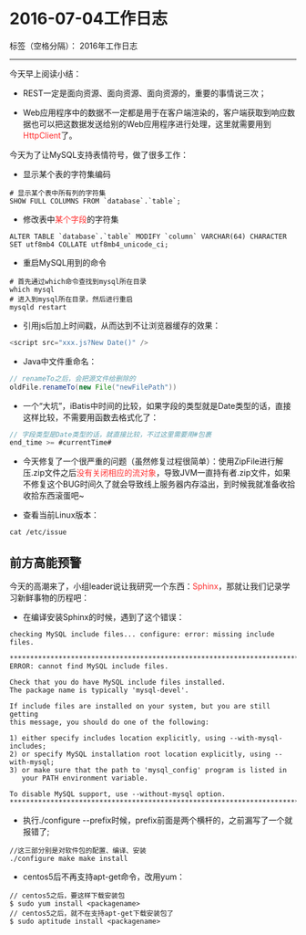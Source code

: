 ﻿# 2016-07-04工作日志

标签（空格分隔）： 2016年工作日志

---

今天早上阅读小结：

 - REST一定是面向资源、面向资源、面向资源的，重要的事情说三次；

 - Web应用程序中的数据不一定都是用于在客户端渲染的，客户端获取到响应数据也可以把这数据发送给别的Web应用程序进行处理，这里就需要用到<font color="FF2D2D">HttpClient</font>了。

今天为了让MySQL支持表情符号，做了很多工作：

 - 显示某个表的字符集编码

``` mysql
# 显示某个表中所有列的字符集
SHOW FULL COLUMNS FROM `database`.`table`;
``` 
 
 - 修改表中<font color="FF2D2D">某个字段</font>的字符集
 
``` mysql
ALTER TABLE `database`.`table` MODIFY `column` VARCHAR(64) CHARACTER SET utf8mb4 COLLATE utf8mb4_unicode_ci;
``` 

 - 重启MySQL用到的命令
 
``` mysql
# 首先通过which命令查找到mysql所在目录
which mysql
# 进入到mysql所在目录，然后进行重启
mysqld restart
``` 

 - 引用js后加上时间戳，从而达到不让浏览器缓存的效果：
 
``` js
<script src="xxx.js?New Date()" />
``` 

 - Java中文件重命名：

``` java
// renameTo之后，会把源文件给删除的
oldFile.renameTo(new File("newFilePath"))
``` 
 
 - 一个“大坑”，iBatis中时间的比较，如果字段的类型就是Date类型的话，直接这样比较，不需要用函数去格式化了：
 
``` java
// 字段类型是Date类型的话，就直接比较，不过这里需要用#包裹
end_time >= #currentTime#
``` 

 - 今天修复了一个很严重的问题（虽然修复过程很简单）：使用ZipFile进行解压.zip文件之后<font color="FF2D2D">没有关闭相应的流对象</font>，导致JVM一直持有者.zip文件，如果不修复这个BUG时间久了就会导致线上服务器内存溢出，到时候我就准备收拾收拾东西滚蛋吧~

 - 查看当前Linux版本：
``` linux
cat /etc/issue
``` 
   
## 前方高能预警

今天的高潮来了，小组leader说让我研究一个东西：<font color="FF2D2D">Sphinx</font>，那就让我们记录学习新鲜事物的历程吧：

 - 在编译安装Sphinx的时候，遇到了这个错误：

``` 
checking MySQL include files... configure: error: missing include files.

*****************************************************************************
ERROR: cannot find MySQL include files.

Check that you do have MySQL include files installed.
The package name is typically 'mysql-devel'.

If include files are installed on your system, but you are still getting
this message, you should do one of the following:

1) either specify includes location explicitly, using --with-mysql-includes;
2) or specify MySQL installation root location explicitly, using --with-mysql;
3) or make sure that the path to 'mysql_config' program is listed in
   your PATH environment variable.

To disable MySQL support, use --without-mysql option.
*****************************************************************************
``` 

 - 执行./configure --prefix时候，prefix前面是两个横杆的，之前漏写了一个就报错了;

``` linux
//这三部分别是对软件包的配置、编译、安装
./configure make make install
``` 
 
 - centos5后不再支持apt-get命令，改用yum：

``` linux
// centos5之后，要这样下载安装包
$ sudo yum install <packagename>
// centos5之后，就不在支持apt-get下载安装包了
$ sudo aptitude install <packagename>
``` 
  
